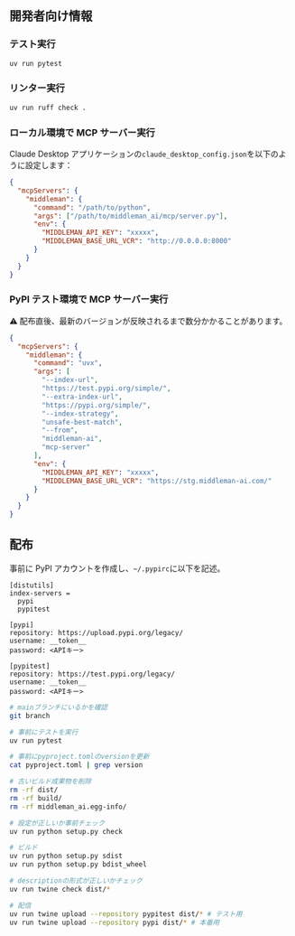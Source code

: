 ## 開発者向け情報

### テスト実行

```bash
uv run pytest
```

### リンター実行

```bash
uv run ruff check .
```

### ローカル環境で MCP サーバー実行

Claude Desktop アプリケーションの`claude_desktop_config.json`を以下のように設定します：

```json
{
  "mcpServers": {
    "middleman": {
      "command": "/path/to/python",
      "args": ["/path/to/middleman_ai/mcp/server.py"],
      "env": {
        "MIDDLEMAN_API_KEY": "xxxxx",
        "MIDDLEMAN_BASE_URL_VCR": "http://0.0.0.0:8000"
      }
    }
  }
}
```

### PyPI テスト環境で MCP サーバー実行

⚠ 配布直後、最新のバージョンが反映されるまで数分かかることがあります。

```json
{
  "mcpServers": {
    "middleman": {
      "command": "uvx",
      "args": [
        "--index-url",
        "https://test.pypi.org/simple/",
        "--extra-index-url",
        "https://pypi.org/simple/",
        "--index-strategy",
        "unsafe-best-match",
        "--from",
        "middleman-ai",
        "mcp-server"
      ],
      "env": {
        "MIDDLEMAN_API_KEY": "xxxxx",
        "MIDDLEMAN_BASE_URL_VCR": "https://stg.middleman-ai.com/"
      }
    }
  }
}
```

## 配布

事前に PyPI アカウントを作成し、`~/.pypirc`に以下を記述。

```
[distutils]
index-servers =
  pypi
  pypitest

[pypi]
repository: https://upload.pypi.org/legacy/
username: __token__
password: <APIキー>

[pypitest]
repository: https://test.pypi.org/legacy/
username: __token__
password: <APIキー>
```

```bash
# mainブランチにいるかを確認
git branch

# 事前にテストを実行
uv run pytest

# 事前にpyproject.tomlのversionを更新
cat pyproject.toml | grep version

# 古いビルド成果物を削除
rm -rf dist/
rm -rf build/
rm -rf middleman_ai.egg-info/

# 設定が正しいか事前チェック
uv run python setup.py check

# ビルド
uv run python setup.py sdist
uv run python setup.py bdist_wheel

# descriptionの形式が正しいかチェック
uv run twine check dist/*

# 配信
uv run twine upload --repository pypitest dist/* # テスト用
uv run twine upload --repository pypi dist/* # 本番用
```

